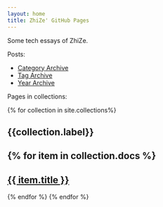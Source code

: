 ```yaml
---
layout: home
title: ZhiZe' GitHub Pages
---
```


Some tech essays of ZhiZe.

Posts:

* [Category Archive](./categories)
* [Tag Archive](./tags)
* [Year Archive](./years)

Pages in collections:

{% for collection in site.collections%}
<h2>{{collection.label}}<h2>
{% for item in collection.docs %}
  <h2>
    <a href="{{ item.url }}">
      {{ item.title }}
    </a>
  </h2>
{% endfor %}
{% endfor %}


 <!-- {{ item.title }} - {{ item.position }} -->

  <!-- <p>{{ item.content | markdownify }}</p> -->

<!--Posts List-->
<!-- <ul>
  {% for post in site.posts %}
    <li>
      <a href="{{ post.url }}">{{ post.title }}</a>
    </li>
  {% endfor %}
</ul> -->
